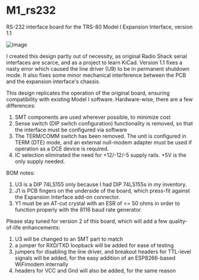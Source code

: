 # M1_rs232
RS-232 interface board for the TRS-80 Model I Expansion Interface, version 1.1

![image](https://github.com/user-attachments/assets/957077d5-4cde-4494-880d-45691ff9e3f8)

I created this design partly out of necessity, as original Radio Shack serial interfaces are scarce, and as a project to learn KiCad.
Version 1.1 fixes a nasty error which caused the line driver (U9) to be in permanent shutdown mode.  It also fixes some minor mechanical interference between the PCB and the expansion interface's chassis.

This design replicates the operation of the original board, ensuring compatibility with existing Model I software. Hardware-wise, there are a few differences:
  1. SMT components are used wherever possible, to minimize cost
  2. Sense switch (DIP switch configuration) functionality is removed, so that the interface must be configured via software
  3. The TERM/COMM switch has been removed. The unit is configured in TERM (DTE) mode, and an external null-modem adapter must be used if operation as a DCE device is required.
  4. IC selection eliminated the need for +12/-12/-5 supply rails. +5V is the only supply needed.

BOM notes:
  1. U3 is a DIP 74LS155 only because I had DIP 74LS155s in my inventory.
  2. J1 is PCB fingers on the underside of the board, which press-fit against the Expansion Interface add-on connector.
  3. Y1 must be an AT-cut crystal with an ESR of <= 50 ohms in order to function properly with the 8116 baud rate generator.

Please stay tuned for version 2 of this board, which will add a few quality-of-life enhancements:
  1. U3 will be changed to an SMT part to match
  2. a jumper for RXD/TXD loopback will be added for ease of testing
  3. jumpers for disabling the line driver, and breakout headers for TTL-level signals will be added, for the easy addition of an ESP8266-based WiFimodem internally
  4. headers for VCC and Gnd will also be added, for the same reason
